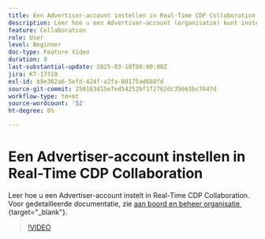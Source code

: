 ```yaml
---
title: Een Advertiser-account instellen in Real-Time CDP Collaboration
description: Leer hoe u een Advertiser-account (organisatie) kunt instellen in Real-Time CDP Collaboration.
feature: Collaboration
role: User
level: Beginner
doc-type: Feature Video
duration: 0
last-substantial-update: 2025-03-18T00:00:00Z
jira: KT-17318
exl-id: b9e362a6-5efd-424f-a2fa-80175ad688fd
source-git-commit: 250163d15e7ed54252bf1f2762dc35663bc7647d
workflow-type: tm+mt
source-wordcount: '52'
ht-degree: 0%

---
```


# Een Advertiser-account instellen in Real-Time CDP Collaboration

Leer hoe u een Advertiser-account instelt in Real-Time CDP Collaboration. Voor gedetailleerde documentatie, zie [&#x200B; aan boord en beheer organisatie &#x200B;](https://experienceleague.adobe.com/nl/docs/real-time-cdp-collaboration/using/setup/onboard-organization){target="_blank"}.

>[!VIDEO](https://video.tv.adobe.com/v/3452264/?learn=on&enablevpops)
